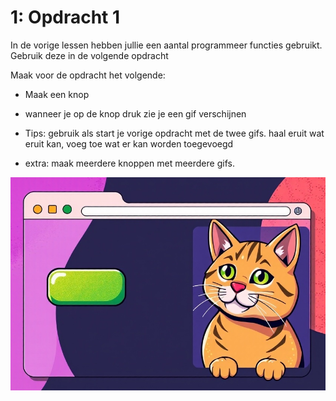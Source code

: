 # 1: Opdracht 1

In de vorige lessen hebben jullie een aantal programmeer functies gebruikt. 
Gebruik deze in de volgende opdracht

Maak voor de opdracht het volgende:
* Maak een knop 
* wanneer je op de knop druk zie je een gif verschijnen

* Tips: gebruik als start je vorige opdracht met de twee gifs.
haal eruit wat eruit kan, voeg toe wat er kan worden toegevoegd


* extra: maak meerdere knoppen met meerdere gifs.





![Buttons](beeld/cat.jpg)